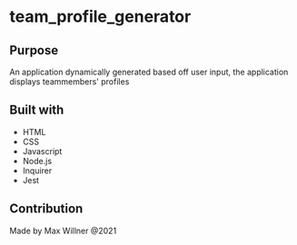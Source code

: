 # team_profile_generator

## Purpose
An application dynamically generated based off user input, the application displays teammembers' profiles

## Built with
* HTML
* CSS
* Javascript
* Node.js
* Inquirer
* Jest

## Contribution
Made by Max Willner @2021